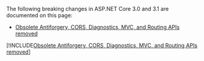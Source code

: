 The following breaking changes in ASP.NET Core 3.0 and 3.1 are documented on this page:
- [Obsolete Antiforgery, CORS, Diagnostics, MVC, and Routing APIs removed](#obsolete-antiforgery-cors-diagnostics-mvc-and-routing-apis-removed)


[!INCLUDE[Obsolete Antiforgery, CORS, Diagnostics, MVC, and Routing APIs removed](~/actions/docs-verifier/valid-test-cases/MSDocsSpecific/Includes/include.md)]
